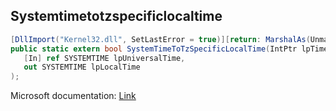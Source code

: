 ## Systemtimetotzspecificlocaltime

```csharp
[DllImport("Kernel32.dll", SetLastError = true)][return: MarshalAs(UnmanagedType.Bool)]
public static extern bool SystemTimeToTzSpecificLocalTime(IntPtr lpTimeZoneInformation,
   [In] ref SYSTEMTIME lpUniversalTime,
   out SYSTEMTIME lpLocalTime
);
```

Microsoft documentation: [Link](https://learn.microsoft.com/en-us/windows/win32/api/timezoneapi/nf-timezoneapi-systemtimetotzspecificlocaltime)
